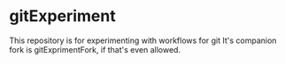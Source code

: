 # gitExperiment
This repository is for experimenting with workflows for git
It's companion fork is gitExprimentFork, if that's even allowed.
